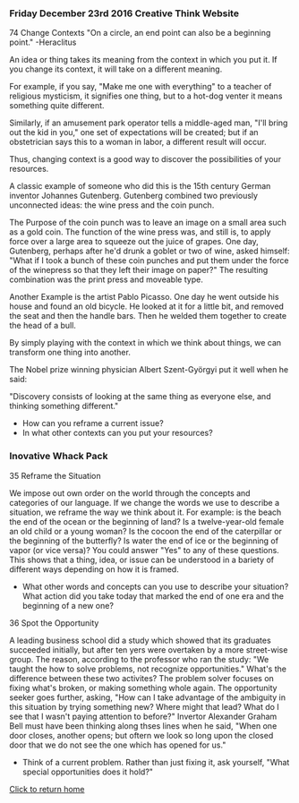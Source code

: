 ### Friday December 23rd 2016 Creative Think Website

74 Change Contexts "On a circle, an end point can also be a beginning point." -Heraclitus

An idea or thing takes its meaning from the context in which you put it.
If you change its context, it will take on a different meaning.

For example, if you say, "Make me one with everything" to a teacher of religious mysticism, it signifies one thing, but to a hot-dog venter it means something quite different.

Similarly, if an amusement park operator tells a middle-aged man, "I'll bring out the kid in you," one set of expectations will be created; but if an obstetrician says this to a woman in labor, a different result will occur.

Thus, changing context is a good way to discover the possibilities of your resources.

A classic example of someone who did this is the 15th century German inventor Johannes Gutenberg. Gutenberg combined two previously unconnected ideas: the wine press and the coin punch.

The Purpose of the coin punch was to leave an image on a small area such as a gold coin. The function of the wine press was, and still is, to apply force over a large area to squeeze out the juice of grapes. One day, Gutenberg, perhaps after he'd drunk a goblet or two of wine, asked himself:
  "What if I took a bunch of these coin punches and put them under the force of the winepress so that they left their image on paper?"
The resulting combination was the print press and moveable type.

Another Example is the artist Pablo Picasso. One day he went outside his house and found an old bicycle. He looked at it for a little bit, and removed the seat and then the handle bars. Then he welded them together to create the head of a bull.

By simply playing with the context in which we think about things, we can transform one thing into another.

The Nobel prize winning physician Albert Szent-Györgyi put it well when he said:

"Discovery consists of looking at the same thing as everyone else, and thinking something different."

* How can you reframe a current issue?
* In what other contexts can you put your resources?

### Inovative Whack Pack
35 Reframe the Situation

We impose out own order on the world through the concepts and categories of our language. If we change the words we use to describe a situation, we reframe the way we think about it. For example: is the beach the end of the ocean or the beginning of land? Is a twelve-year-old female an old child or a young woman? Is the cocoon the end of the caterpillar or the beginning of the butterfly? Is water the end of ice or the beginning of vapor (or vice versa)? You could answer "Yes" to any of these questions. This shows that a thing, idea, or issue can be understood in a bariety of different ways depending on how it is framed.

* What other words and concepts can you use to describe your situation? What action did you take today that marked the end of one era and the beginning of a new one?

36 Spot the Opportunity

A leading business school did a study which showed that its graduates succeeded initially, but after ten yers were overtaken by a more street-wise group. The reason, according to the professor who ran the study: "We taught the how to solve problems, not recognize opportunities." What's the difference between these two activites? The problem solver focuses on fixing what's broken, or making something whole again. The opportunity seeker goes further, asking, "How can I take advantage of the ambiguity in this situation by trying something new? Where might that lead? What do I see that I wasn't paying attention to before?" Invertor Alexander Graham Bell must have been thinking along thses lines when he said, "When one door closes, another opens; but oftern we look so long upon the closed door that we do not see the one which has opened for us."

* Think of a current problem. Rather than just fixing it, ask yourself, "What special opportunities does it hold?"

[Click to return home](README.md)
